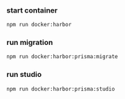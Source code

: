 ### start container
```bash
npm run docker:harbor
```

### run migration
```bash
npm run docker:harbor:prisma:migrate
```

### run studio
```bash
npm run docker:harbor:prisma:studio
```